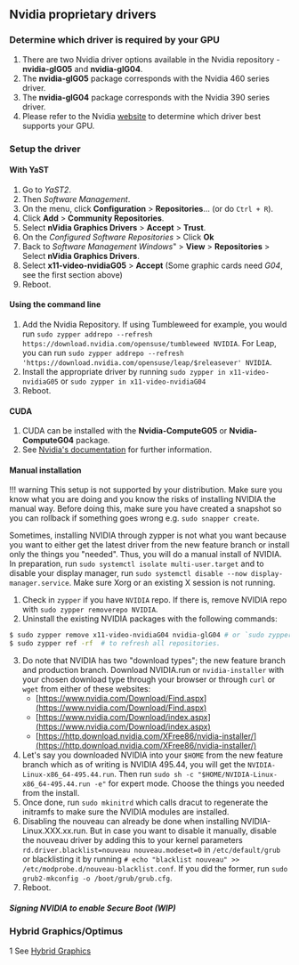 ## Nvidia proprietary drivers

### Determine which driver is required by your GPU

1. There are two Nvidia driver options available in the Nvidia repository - __nvidia-glG05__ and __nvidia-glG04__.
2. The __nvidia-glG05__ package corresponds with the Nvidia 460 series driver.
3. The __nvidia-glG04__ package corresponds with the Nvidia 390 series driver.
4. Please refer to the Nvidia [website](https://www.nvidia.com/en-us/drivers/unix/) to determine which driver best supports your GPU.

### Setup the driver

#### With YaST
1. Go to _YaST2_.
2. Then _Software Management_.
3. On the menu, click __Configuration__ &gt; __Repositories__... (or do `Ctrl + R`).
4. Click __Add__ &gt; __Community Repositories__.
5. Select __nVidia Graphics Drivers__ &gt; __Accept__ &gt; __Trust__.
6. On the _Configured Software Repositories_ &gt; Click __Ok__
7. Back to _Software Management Windows_" &gt; __View__ &gt; __Repositories__ &gt; Select __nVidia Graphics Drivers__.
8. Select __x11-video-nvidiaG05__ &gt; __Accept__ (Some graphic cards need _G04_, see the first section above)
9. Reboot.

#### Using the command line
1. Add the Nvidia Repository. If using Tumbleweed for example, you would run `sudo zypper addrepo --refresh https://download.nvidia.com/opensuse/tumbleweed NVIDIA`. For Leap, you can run `sudo zypper addrepo --refresh 'https://download.nvidia.com/opensuse/leap/$releasever' NVIDIA`.
2. Install the appropriate driver by running `sudo zypper in x11-video-nvidiaG05` or `sudo zypper in x11-video-nvidiaG04`
3. Reboot.

#### CUDA
1. CUDA can be installed with the __Nvidia-ComputeG05__ or __Nvidia-ComputeG04__ package.
2. See [Nvidia's documentation](https://docs.nvidia.com/cuda/cuda-installation-guide-linux/index.html) for further information.

#### Manual installation

!!! warning 
    This setup is not supported by your distribution. Make sure you know what you are doing and you know the risks of installing NVIDIA the manual way. Before doing this, make sure you have created a snapshot so you can rollback if something goes wrong e.g. `sudo snapper create`.

Sometimes, installing NVIDIA through zypper is not what you want because you want to either get the latest driver from the new feature branch or install only the things you "needed". Thus, you will do a manual install of NVIDIA. In preparation, run `sudo systemctl isolate multi-user.target` and to disable your display manager, run `sudo systemctl disable --now display-manager.service`. Make sure Xorg or an existing X session is not running.

1. Check in `zypper` if you have `NVIDIA` repo. If there is, remove NVIDIA repo with `sudo zypper removerepo NVIDIA`.
2. Uninstall the existing NVIDIA packages with the following commands:
```sh	
$ sudo zypper remove x11-video-nvidiaG04 nvidia-glG04 # or `sudo zypper remove x11-video-nvidiaG05 nvidia-glG05` depending on the driver you are using.
$ sudo zypper ref -rf  # to refresh all repositories.
```
3. Do note that NVIDIA has two "download types"; the new feature branch and production branch. Download NVIDIA.run or `nvidia-installer` with your chosen download type through your browser or through `curl` or `wget` from either of these websites:
    - [https://www.nvidia.com/Download/Find.aspx](https://www.nvidia.com/Download/Find.aspx)
    - [https://www.nvidia.com/Download/index.aspx](https://www.nvidia.com/Download/index.aspx)
    - [https://http.download.nvidia.com/XFree86/nvidia-installer/](https://http.download.nvidia.com/XFree86/nvidia-installer/)
4. Let's say you downloaded NVIDIA into your `$HOME` from the new feature branch which as of writing is NVIDIA 495.44, you will get the `NVIDIA-Linux-x86_64-495.44.run`. Then run `sudo sh -c "$HOME/NVIDIA-Linux-x86_64-495.44.run -e"` for expert mode. Choose the things you needed from the install.
5. Once done, run `sudo mkinitrd` which calls dracut to regenerate the initramfs to make sure the NVIDIA modules are installed.
6. Disabling the nouveau can already be done when installing NVIDIA-Linux.XXX.xx.run. But in case you want to disable it manually, disable the nouveau driver by adding this to your kernel parameters `rd.driver.blacklist=nouveau nouveau.modeset=0` in `/etc/default/grub` or blacklisting it by running `# echo "blacklist nouveau" >> /etc/modprobe.d/nouveau-blacklist.conf`. If you did the former, run `sudo grub2-mkconfig -o /boot/grub/grub.cfg`.
7. Reboot.

##### Signing NVIDIA to enable Secure Boot (WIP)

### Hybrid Graphics/Optimus
1 See [Hybrid Graphics](hybrid_graphics.md)

